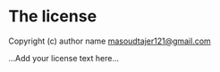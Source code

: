 # The license

Copyright (c) author name masoudtajer121@gmail.com

...Add your license text here...
